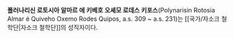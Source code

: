 **폴러나리신 로토시아 알마르 에 키베호 오셰모 로데스 키포스**(Polynarisin Rotosia Almar é Quiveho Oxemo Rodes Quipos, a.s. 309 ~ a.s. 231)는 [[국가/자소크 철학단|자소크 철학단]]의 성직자이다.